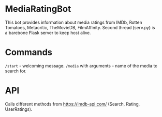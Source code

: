 # MediaRatingBot
This bot provides information about media ratings from IMDb, Rotten Tomatoes, Metacritic, TheMovieDB, FilmAffinity. Second thread (serv.py) is a barebone Flask server to keep host alive.
# Commands
`/start` - welcoming message.
`/media` with arguments - name of the media to search for.
# API
Calls different methods from https://imdb-api.com/ (Search, Rating, UserRatings).
